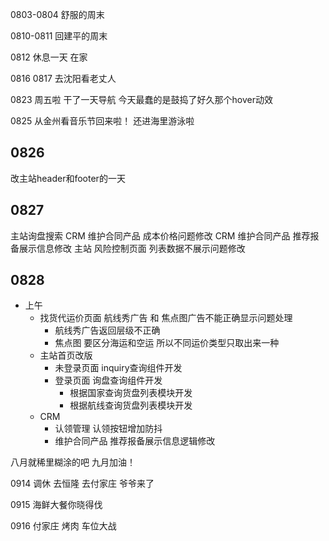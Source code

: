 0803-0804
舒服的周末


0810-0811
回建平的周末


0812
休息一天
在家

0816 0817
去沈阳看老丈人

0823
周五啦 干了一天导航 
今天最蠢的是鼓捣了好久那个hover动效

0825
从金州看音乐节回来啦！
还进海里游泳啦

## 0826
改主站header和footer的一天

## 0827
主站询盘搜索
CRM 维护合同产品 成本价格问题修改
CRM 维护合同产品 推荐报备展示信息修改
主站 风险控制页面 列表数据不展示问题修改


## 0828
- 上午
  - 找货代运价页面 航线秀广告 和 焦点图广告不能正确显示问题处理
    - 航线秀广告返回层级不正确
    - 焦点图 要区分海运和空运 所以不同运价类型只取出来一种
  - 主站首页改版
    - 未登录页面 inquiry查询组件开发
    - 登录页面 询盘查询组件开发
      - 根据国家查询货盘列表模块开发
      - 根据航线查询货盘列表模块开发
  - CRM
    - 认领管理 认领按钮增加防抖
    - 维护合同产品 推荐报备展示信息逻辑修改

八月就稀里糊涂的吧
九月加油！


0914
调休 去恒隆 去付家庄
爷爷来了


0915
海鲜大餐你晓得伐


0916
付家庄
烤肉
车位大战
